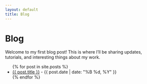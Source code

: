 ```yaml
---
layout: default
title: Blog
---
```


<h1>Blog</h1>
Welcome to my first blog post! This is where I’ll be sharing updates, tutorials, and interesting things about my work.

<ul>
  {% for post in site.posts %}
    <li>
      <a href="{{ post.url }}">{{ post.title }}</a>
      <span> - {{ post.date | date: "%B %d, %Y" }}</span>
    </li>
  {% endfor %}
</ul>
